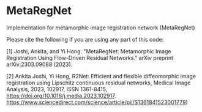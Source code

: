 # MetaRegNet
Implementation for metamorphic image registration network (MetaRegNet)

Please cite the following if you are using any part of this code:



[1] Joshi, Ankita, and Yi Hong. "MetaRegNet: Metamorphic Image Registration Using Flow-Driven Residual Networks." arXiv preprint arXiv:2303.09088 (2023).

[2] Ankita Joshi, Yi Hong, R2Net: Efficient and flexible diffeomorphic image registration using Lipschitz continuous residual networks,
Medical Image Analysis, 2023, 102917, ISSN 1361-8415, https://doi.org/10.1016/j.media.2023.102917. https://www.sciencedirect.com/science/article/pii/S1361841523001779)
